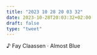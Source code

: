 ```yaml
---
title: "2023 10 28 20 03 32"
date: 2023-10-28T20:03:32+02:00
draft: false
type: "tweet"
---
```


♪ Fay Claassen · Almost Blue
